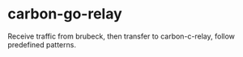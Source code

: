 # carbon-go-relay
Receive traffic from brubeck, then transfer to carbon-c-relay, follow predefined patterns.
